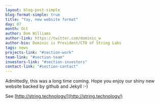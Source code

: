 ```yaml
---
layout: blog-post-simple
blog-format-simple: true
title: "Yay, new website format"
day: 07
month: Oct
author: Dom Williams
author-link: https://twitter.com/dominic_w
author-bio: Dominic is President/CTO of String Labs
tags: news
projects-link: "#section-work"
team-link: "#section-team"
investors-link: "#section-investors"
contact-link: "#section-contact"
---
```


Admittedly, this was a long time coming. Hope you enjoy our shiny new website backed by github and Jekyll :-)

See [http://string.technology/](http://string.technology/)
